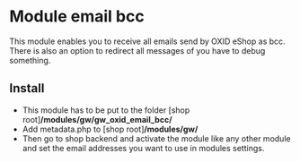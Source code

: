 # Module email bcc
This module enables you to receive all emails send by OXID eShop as bcc.
There is also an option to redirect all messages of you have to debug something.

## Install
* This module has to be put to the folder [shop root]**/modules/gw/gw_oxid_email_bcc/**
* Add metadata.php to [shop root]**/modules/gw/**
* Then go to shop backend and activate the module like any other module and set the email addresses you want to use in modules settings.
